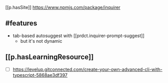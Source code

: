 
[[p.hasSite]] https://www.npmjs.com/package/inquirer

## #features

- tab-based autosuggest with [[prdct.inquirer-prompt-suggest]]
  - but it's not dynamic

## [[p.hasLearningResource]]

- [ ] https://levelup.gitconnected.com/create-your-own-advanced-cli-with-typescript-5868ae3df397